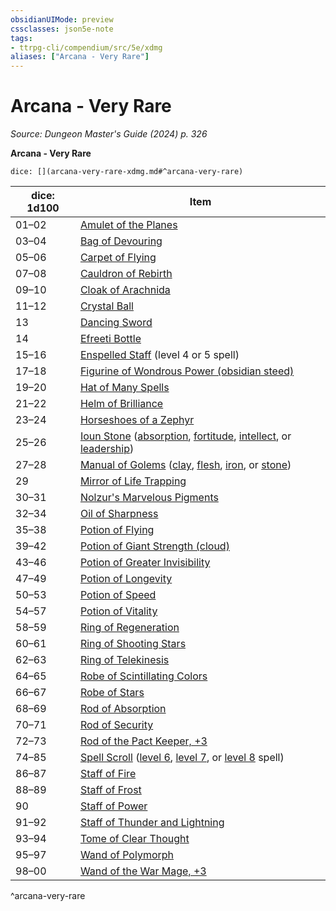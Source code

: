 ```yaml
---
obsidianUIMode: preview
cssclasses: json5e-note
tags:
- ttrpg-cli/compendium/src/5e/xdmg
aliases: ["Arcana - Very Rare"]
---
```

# Arcana - Very Rare
*Source: Dungeon Master's Guide (2024) p. 326* 

**Arcana - Very Rare**

`dice: [](arcana-very-rare-xdmg.md#^arcana-very-rare)`

| dice: 1d100 | Item |
|-------------|------|
| 01–02 | [Amulet of the Planes](Misc%20Files/CLI/compendium/items/amulet-of-the-planes-xdmg.md) |
| 03–04 | [Bag of Devouring](Misc%20Files/CLI/compendium/items/bag-of-devouring-xdmg.md) |
| 05–06 | [Carpet of Flying](Misc%20Files/CLI/compendium/items/carpet-of-flying-xdmg.md) |
| 07–08 | [Cauldron of Rebirth](Misc%20Files/CLI/compendium/items/cauldron-of-rebirth-xdmg.md) |
| 09–10 | [Cloak of Arachnida](Misc%20Files/CLI/compendium/items/cloak-of-arachnida-xdmg.md) |
| 11–12 | [Crystal Ball](Misc%20Files/CLI/compendium/items/crystal-ball-xdmg.md) |
| 13 | [Dancing Sword](Misc%20Files/CLI/compendium/items/dancing-sword-xdmg.md) |
| 14 | [Efreeti Bottle](Misc%20Files/CLI/compendium/items/efreeti-bottle-xdmg.md) |
| 15–16 | [Enspelled Staff](Misc%20Files/CLI/compendium/items/enspelled-staff-xdmg.md) (level 4 or 5 spell) |
| 17–18 | [Figurine of Wondrous Power (obsidian steed)](Misc%20Files/CLI/compendium/items/figurine-of-wondrous-power-obsidian-steed-xdmg.md) |
| 19–20 | [Hat of Many Spells](Misc%20Files/CLI/compendium/items/hat-of-many-spells-xdmg.md) |
| 21–22 | [Helm of Brilliance](Misc%20Files/CLI/compendium/items/helm-of-brilliance-xdmg.md) |
| 23–24 | [Horseshoes of a Zephyr](Misc%20Files/CLI/compendium/items/horseshoes-of-a-zephyr-xdmg.md) |
| 25–26 | [Ioun Stone](Misc%20Files/CLI/compendium/items/ioun-stone-xdmg.md) ([absorption](Misc%20Files/CLI/compendium/items/ioun-stone-absorption-xdmg.md), [fortitude](Misc%20Files/CLI/compendium/items/ioun-stone-fortitude-xdmg.md), [intellect](Misc%20Files/CLI/compendium/items/ioun-stone-intellect-xdmg.md), or [leadership](Misc%20Files/CLI/compendium/items/ioun-stone-leadership-xdmg.md)) |
| 27–28 | [Manual of Golems](Misc%20Files/CLI/compendium/items/manual-of-golems-xdmg.md) ([clay](Misc%20Files/CLI/compendium/items/manual-of-clay-golems-xdmg.md), [flesh](Misc%20Files/CLI/compendium/items/manual-of-flesh-golems-xdmg.md), [iron](Misc%20Files/CLI/compendium/items/manual-of-iron-golems-xdmg.md), or [stone](Misc%20Files/CLI/compendium/items/manual-of-stone-golems-xdmg.md)) |
| 29 | [Mirror of Life Trapping](Misc%20Files/CLI/compendium/items/mirror-of-life-trapping-xdmg.md) |
| 30–31 | [Nolzur's Marvelous Pigments](Misc%20Files/CLI/compendium/items/nolzurs-marvelous-pigments-xdmg.md) |
| 32–34 | [Oil of Sharpness](Misc%20Files/CLI/compendium/items/oil-of-sharpness-xdmg.md) |
| 35–38 | [Potion of Flying](Misc%20Files/CLI/compendium/items/potion-of-flying-xdmg.md) |
| 39–42 | [Potion of Giant Strength (cloud)](Misc%20Files/CLI/compendium/items/potion-of-cloud-giant-strength-xdmg.md) |
| 43–46 | [Potion of Greater Invisibility](Misc%20Files/CLI/compendium/items/potion-of-greater-invisibility-xdmg.md) |
| 47–49 | [Potion of Longevity](Misc%20Files/CLI/compendium/items/potion-of-longevity-xdmg.md) |
| 50–53 | [Potion of Speed](Misc%20Files/CLI/compendium/items/potion-of-speed-xdmg.md) |
| 54–57 | [Potion of Vitality](Misc%20Files/CLI/compendium/items/potion-of-vitality-xdmg.md) |
| 58–59 | [Ring of Regeneration](Misc%20Files/CLI/compendium/items/ring-of-regeneration-xdmg.md) |
| 60–61 | [Ring of Shooting Stars](Misc%20Files/CLI/compendium/items/ring-of-shooting-stars-xdmg.md) |
| 62–63 | [Ring of Telekinesis](Misc%20Files/CLI/compendium/items/ring-of-telekinesis-xdmg.md) |
| 64–65 | [Robe of Scintillating Colors](Misc%20Files/CLI/compendium/items/robe-of-scintillating-colors-xdmg.md) |
| 66–67 | [Robe of Stars](Misc%20Files/CLI/compendium/items/robe-of-stars-xdmg.md) |
| 68–69 | [Rod of Absorption](Misc%20Files/CLI/compendium/items/rod-of-absorption-xdmg.md) |
| 70–71 | [Rod of Security](Misc%20Files/CLI/compendium/items/rod-of-security-xdmg.md) |
| 72–73 | [Rod of the Pact Keeper, +3](Misc%20Files/CLI/compendium/items/3-rod-of-the-pact-keeper-xdmg.md) |
| 74–85 | [Spell Scroll](Misc%20Files/CLI/compendium/items/spell-scroll-xdmg.md) ([level 6](Misc%20Files/CLI/compendium/items/spell-scroll-level-6-xdmg.md), [level 7](Misc%20Files/CLI/compendium/items/spell-scroll-level-7-xdmg.md), or [level 8](Misc%20Files/CLI/compendium/items/spell-scroll-level-8-xdmg.md) spell) |
| 86–87 | [Staff of Fire](Misc%20Files/CLI/compendium/items/staff-of-fire-xdmg.md) |
| 88–89 | [Staff of Frost](Misc%20Files/CLI/compendium/items/staff-of-frost-xdmg.md) |
| 90 | [Staff of Power](Misc%20Files/CLI/compendium/items/staff-of-power-xdmg.md) |
| 91–92 | [Staff of Thunder and Lightning](Misc%20Files/CLI/compendium/items/staff-of-thunder-and-lightning-xdmg.md) |
| 93–94 | [Tome of Clear Thought](Misc%20Files/CLI/compendium/items/tome-of-clear-thought-xdmg.md) |
| 95–97 | [Wand of Polymorph](Misc%20Files/CLI/compendium/items/wand-of-polymorph-xdmg.md) |
| 98–00 | [Wand of the War Mage, +3](Misc%20Files/CLI/compendium/items/3-wand-of-the-war-mage-xdmg.md) |
^arcana-very-rare
